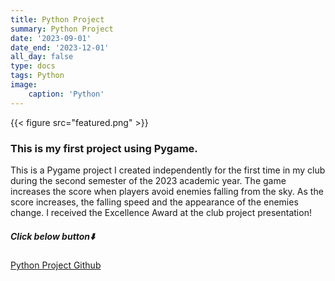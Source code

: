 ```yaml
---
title: Python Project
summary: Python Project
date: '2023-09-01'
date_end: '2023-12-01'
all_day: false
type: docs
tags: Python
image:
    caption: 'Python'
---
```

{{< figure src="featured.png" >}}

### This is my first project using Pygame.

This is a Pygame project I created independently for the first time in my club during the second semester of the 2023 academic year. The game increases the score when players avoid enemies falling from the sky. As the score increases, the falling speed and the appearance of the enemies change. I received the Excellence Award at the club project presentation!

##### Click below button⬇️

[Python Project Github](https://github.com/Coti00/PygameProject)

